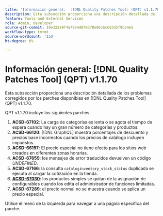 ```yaml
---
title: 'Información general:  [!DNL Quality Patches Tool] (QPT) v1.1.70'
description: Esta subsección proporciona una descripción detallada de los problemas corregidos por los parches disponibles en  [!DNL Quality Patches Tool] (QPT) v1.1.70.
feature: Tools and External Services
role: Admin, Developer
source-git-commit: 19e32289f4a7954d070370e065bc683d5f9b54e5
workflow-type: tm+mt
source-wordcount: '150'
ht-degree: 0%

---
```


# Información general: [!DNL Quality Patches Tool] (QPT) v1.1.70

Esta subsección proporciona una descripción detallada de los problemas corregidos por los parches disponibles en [!DNL Quality Patches Tool] (QPT) v1.1.70.

QPT v1.1.70 incluye los siguientes parches:
1. **ACSD-67102**: La carga de categorías es lenta o se agota el tiempo de espera cuando hay un gran número de categorías y productos.
1. **ACSD-66120**: [!DNL GraphQL] muestra porcentajes de descuento y precios base incorrectos cuando los precios de catálogo incluyen impuestos.
1. **ACSD-66157**: El precio especial no tiene efecto para los sitios web creados en diferentes zonas horarias.
1. **ACSD-67659**: los mensajes de error traducidos devuelven un código *UNDEFINED*.
1. **ACSD-67166**: la consulta `cataloginventory_stock_status` duplicada se ejecuta al cargar la cotización en la tienda.
1. **[ACSD-67030](/help/tools/quality-patches-tool/patches-available-in-qpt/v1-1-70/acsd-67030.md)**: los productos simples se quitan de la asignación de configurables cuando los edita el administrador de funciones limitadas.
1. **ACSD-67289**: el precio normal no se muestra cuando se aplica un precio especial.

Utilice el menú de la izquierda para navegar a una página específica del parche.
